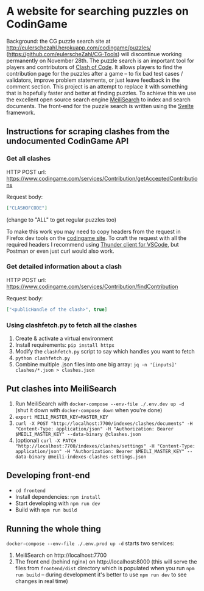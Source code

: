 # A website for searching puzzles on CodinGame

Background: the CG puzzle search site at http://eulerschezahl.herokuapp.com/codingame/puzzles/ (https://github.com/eulerscheZahl/CG-Tools) will discontinue working permanently on November 28th. The puzzle search is an important tool for players and contributors of [Clash of Code](https://www.codingame.com/multiplayer/clashofcode). It allows players to find the contribution page for the puzzles after a game – to fix bad test cases / validators, improve problem statements, or just leave feedback in the comment section. This project is an attempt to replace it with something that is hopefully faster and better at finding puzzles. To achieve this we use the excellent open source search engine [MeiliSearch](https://www.meilisearch.com/) to index and search documents. The front-end for the puzzle search is written using the [Svelte](https://svelte.dev/) framework.


## Instructions for scraping clashes from the undocumented CodinGame API

### Get all clashes

HTTP POST url: https://www.codingame.com/services/Contribution/getAcceptedContributions

Request body:

```json
["CLASHOFCODE"]
```
(change to "ALL" to get regular puzzles too)

To make this work you may need to copy headers from the request in Firefox dev tools on the [codingame site](https://www.codingame.com/contribute/community?mode=accepted&type=clashofcode). To craft the request with all the required headers I recommend using [Thunder client for VSCode](https://www.thunderclient.com/), but Postman or even just curl would also work.


### Get detailed information about a clash

HTTP POST url: https://www.codingame.com/services/Contribution/findContribution

Request body:

```json
["<publicHandle of the clash>", true]
```


### Using clashfetch.py to fetch all the clashes

1. Create & activate a virtual environment
2. Install requirements: `pip install httpx`
3. Modify the `clashfetch.py` script to say which handles you want to fetch
4. `python clashfetch.py`
5. Combine multiple .json files into one big array: `jq -n '[inputs]' clashes/*.json > clashes.json`


## Put clashes into MeiliSearch
1. Run MeiliSearch with `docker-compose --env-file ./.env.dev up -d` (shut it down with `docker-compose down` when you're done)
2. `export MEILI_MASTER_KEY=MASTER_KEY`
3. `curl -X POST "http://localhost:7700/indexes/clashes/documents" -H "Content-Type: application/json" -H "Authorization: Bearer $MEILI_MASTER_KEY" --data-binary @clashes.json`
4. (optional) `curl -X PATCH "http://localhost:7700/indexes/clashes/settings" -H "Content-Type: application/json" -H "Authorization: Bearer $MEILI_MASTER_KEY" --data-binary @meili-indexes-clashes-settings.json`


## Developing front-end

* `cd frontend`
* Install dependencies: `npm install`
* Start developing with `npm run dev`
* Build with `npm run build`


## Running the whole thing
`docker-compose --env-file ./.env.prod up -d` starts two services:
1. MeiliSearch on http://localhost:7700 
2. The front end (behind nginx) on http://localhost:8000 (this will serve the files from `frontend/dist` directory which is populated when you run `npm run build` – during development it's better to use `npm run dev` to see changes in real time)
